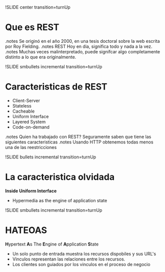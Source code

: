 !SLIDE center transition=turnUp

# Que es REST

.notes Se originó en el año 2000, en una tesis doctoral sobre la web escrita por Roy Fielding.
.notes REST Hoy en dia, significa todo y nada a la vez.
.notes Muchas veces malinterpretado, puede signifcar algo completamente distinto a lo que era originalmente.

!SLIDE smbullets incremental transition=turnUp

# Caracteristicas de REST

* Client-Server
* Stateless
* Cacheable
* Uniform Interface
* Layered System
* Code-on-demand

.notes Quien ha trabajado con REST? Seguramente saben que tiene las siguientes caracteristicas
.notes Usando HTTP obtenemos todas menos una de las reestricciones

!SLIDE bullets incremental transition=turnUp

# La caracteristica olvidada

**Inside Uniform Interface**

* Hypermedia as the engine of application state

!SLIDE smbullets incremental transition=turnUp

# HATEOAS

**H**ypertext **A**s The **E**ngine of **A**pplication **S**tate

* Un solo punto de entrada muestra los recursos dispobiles y sus URL's
* Vinculos representan las relaciones entre los recursos.
* Los clientes son guiados por los vinculos en el proceso de negocio
